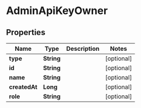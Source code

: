 

# AdminApiKeyOwner


## Properties

| Name | Type | Description | Notes |
|------------ | ------------- | ------------- | -------------|
|**type** | **String** |  |  [optional] |
|**id** | **String** |  |  [optional] |
|**name** | **String** |  |  [optional] |
|**createdAt** | **Long** |  |  [optional] |
|**role** | **String** |  |  [optional] |



